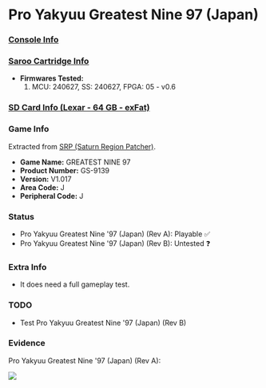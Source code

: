 # Pro Yakyuu Greatest Nine 97 (Japan)

### [Console Info](../../../../../Info/Consoles/VA13/README.md)

### [Saroo Cartridge Info](../../../../../Info/Cartridges/RetroGameParadiseStore/1.32F/README.md)

- <b>Firmwares Tested:</b>
  1. MCU: 240627, SS: 240627, FPGA: 05 - v0.6

### [SD Card Info (Lexar - 64 GB - exFat)](../../../../../Info/SdCards/Lexar/64GB/exfat/README.md)

### Game Info

Extracted from [SRP (Saturn Region Patcher)](https://segaxtreme.net/resources/saturn-region-patcher.81/download).

- <b>Game Name:</b> GREATEST NINE 97
- <b>Product Number:</b> GS-9139
- <b>Version:</b> V1.017
- <b>Area Code:</b> J
- <b>Peripheral Code:</b> J

### Status

- Pro Yakyuu Greatest Nine '97 (Japan) (Rev A): Playable :white_check_mark:
- Pro Yakyuu Greatest Nine '97 (Japan) (Rev B): Untested :question:

### Extra Info

- It does need a full gameplay test.

### TODO

- Test Pro Yakyuu Greatest Nine '97 (Japan) (Rev B)

### Evidence

Pro Yakyuu Greatest Nine '97 (Japan) (Rev A):

[![](https://img.youtube.com/vi/zhg8VfnpEoA/0.jpg)](https://www.youtube.com/watch?v=zhg8VfnpEoA)
